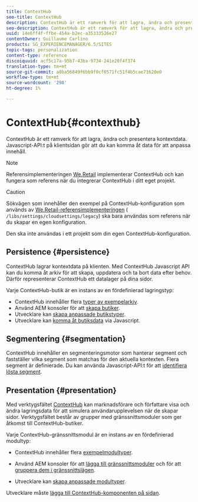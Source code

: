```yaml
---
title: ContextHub
seo-title: ContextHub
description: ContextHub är ett ramverk för att lagra, ändra och presentera kontextdata
seo-description: ContextHub är ett ramverk för att lagra, ändra och presentera kontextdata
uuid: 14e6ff4f-ffbe-454a-b2ec-a35333526e27
contentOwner: Guillaume Carlino
products: SG_EXPERIENCEMANAGER/6.5/SITES
topic-tags: personalization
content-type: reference
discoiquuid: acf5c17a-95b7-43ba-9734-241e20f4f374
translation-type: tm+mt
source-git-commit: a8ba56849f6bb9f0cf6571fc51f4b5cae71620e0
workflow-type: tm+mt
source-wordcount: '298'
ht-degree: 1%

---
```



# ContextHub{#contexthub}

ContextHub är ett ramverk för att lagra, ändra och presentera kontextdata. Javascript-API:t på klientsidan gör att du kan komma åt data för att anpassa innehåll.

>[!NOTE]
>
>Referensimplementeringen [We.Retail](/help/sites-developing/we-retail.md) implementerar ContextHub och kan fungera som referens när du integrerar ContextHub i ditt eget projekt.

>[!CAUTION]
>
>Sökvägen som innehåller den exempel på ContextHub-konfiguration som används av [We.Retail-referensimplementeringen](/help/sites-developing/we-retail.md) ( `/libs/settings/cloudsettings/legacy`) ska bara användas som referens när du skapar en egen konfiguration.
>
>Den ska inte användas i ett projekt som din egen ContextHub-konfiguration.

## Persistence {#persistence}

ContextHub lagrar kontextdata på klienten. Med ContextHub Javascript API kan du komma åt arkiv för att skapa, uppdatera och ta bort data efter behov. Därför representerar ContextHub ett datalager på dina sidor.

Varje ContextHub-butik är en instans av en fördefinierad lagringstyp:

* ContextHub innehåller flera [typer av exempelarkiv](/help/sites-developing/ch-samplestores.md).
* Använd AEM konsoler för att [skapa butiker](ch-configuring.md#creating-a-contexthub-store).
* Utvecklare kan [skapa anpassade butikstyper](/help/sites-developing/ch-extend.md#creating-custom-store-candidates).
* Utvecklare kan [komma åt butiksdata](/help/sites-developing/ch-adding.md#interacting-with-contexthub-stores) via Javascript.

## Segmentering {#segmentation}

ContextHub innehåller en segmenteringsmotor som hanterar segment och fastställer vilka segment som matchas för den aktuella kontexten. Flera segment är definierade. Du kan använda Javascript-API:t för att [identifiera lösta segment](/help/sites-developing/ch-adding.md#determining-resolved-contexthub-segments).

## Presentation {#presentation}

Med verktygsfältet [ContextHub](/help/sites-authoring/ch-previewing.md) kan marknadsförare och författare visa och ändra lagringsdata för att simulera användarupplevelsen när de skapar sidor. Verktygsfältet består av grupper med gränssnittsmoduler som ger åtkomst till ContextHub-butiker.

Varje ContextHub-gränssnittsmodul är en instans av en fördefinierad modultyp:

* ContextHub innehåller flera [exempelmodultyper](/help/sites-developing/ch-samplemodules.md).
* Använd AEM konsoler för att [lägga till gränssnittsmoduler](ch-configuring.md#adding-a-ui-module) och för att [gruppera dem i gränssnittslägen](ch-configuring.md#adding-a-ui-mode).

* Utvecklare kan [skapa anpassade modultyper](/help/sites-developing/ch-extend.md#creating-contexthub-ui-module-types).

Utvecklare måste [lägga till ContextHub-komponenten på sidan](/help/sites-developing/ch-adding.md).
